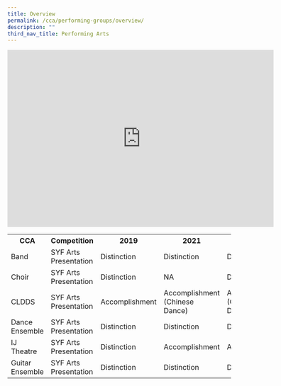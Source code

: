 ```yaml
---
title: Overview
permalink: /cca/performing-groups/overview/
description: ""
third_nav_title: Performing Arts
---
```

<iframe allowfullscreen="true" height="400" width="600" frameborder="0" src="https://docs.google.com/presentation/d/e/2PACX-1vRBebuvucjkcxT826exs2MMjhlkVXwjBLDpWry3RXbaE7wnkx2hwcvtALA4FuVyNg_8k4n7UeP2EYwd/embed?start=true&amp;loop=true&amp;delayms=3000"></iframe>

<table>
	<tbody>
	<tr>
		<th>
			CCA
		</th>
		<th>
			Competition
		</th>
		<th>
			2019
		</th>
		<th>
			2021
		</th>
		<th>
			2023
		</th>
	</tr>
	<tr>
		<td>
			Band
		</td>
		<td>
			SYF Arts Presentation
		</td>
		<td>
			Distinction
		</td>
		<td>
			Distinction
		</td>
		<td>
			Distinction
		</td>
	</tr>
	<tr>
		<td>
			Choir
		</td>
		<td>
			SYF Arts Presentation
		</td>
		<td>
			Distinction
		</td>
		<td>
			NA
		</td>
		<td>
			Distinction
		</td>
	</tr>
	<tr>
		<td>
			CLDDS
		</td>
		<td>
			SYF Arts Presentation
		</td>
		<td>
			Accomplishment
		</td>
		<td>
			Accomplishment (Chinese Dance)
		</td>
		<td>
			Accomplishment (Chinese Dance)
		</td>
	</tr>
	<tr>
		<td>
			Dance Ensemble
		</td>
		<td>
			SYF Arts Presentation
		</td>
		<td>
			Distinction
		</td>
		<td>
			Distinction
		</td>
		<td>
			Distinction
		</td>
	</tr>
	<tr>
		<td>
			IJ Theatre
		</td>
		<td>
			SYF Arts Presentation
		</td>
		<td>
			Distinction
		</td>
		<td>
			Accomplishment
		</td>
		<td>
			Accomplishment
		</td>
	</tr>
	<tr>
		<td>
			Guitar Ensemble
		</td>
		<td>
			SYF Arts Presentation
		</td>
		<td>
			Distinction
		</td>
		<td>
			Distinction
		</td>
		<td>
			Distinction
		</td>
	</tr>
	</tbody>
</table>